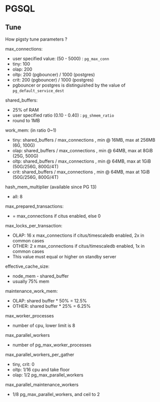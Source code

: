 # PGSQL



## Tune

How pigsty tune parameters ?

max_connections:
- user specified value: (50 - 5000) : `pg_max_conn`
- tiny: 100
- olap: 200
- oltp: 200 (pgbouncer) / 1000 (postgres)
- crit: 200 (pgbouncer) / 1000 (postgres)
- pgbouncer or postgres is distinguished by the value of `pg_default_service_dest`

shared_buffers: 
- 25% of RAM
- user specified ratio (0.10 - 0.40) : `pg_shmem_ratio`
- round to 1MB

work_mem: (in ratio 0~1)
- tiny: shared_buffers / max_connections , min @ 16MB, max at 256MB (6G, 100G)
- olap: shared_buffers / max_connections , min @ 64MB, max at 8GiB  (25G, 500G)
- oltp: shared_buffers / max_connections , min @ 64MB, max at 1GiB  (50G/256G, 800G/4T)
- crit: shared_buffers / max_connections , min @ 64MB, max at 1GiB  (50G/256G, 800G/4T)

hash_mem_multiplier (available since PG 13)
- all: 8

max_prepared_transactions:
- = max_connections if citus enabled, else 0

max_locks_per_transaction:
- OLAP: 16 x max_connections if citus/timescaledb enabled, 2x in common cases
- OTHER: 2 x max_connections if citus/timescaledb enabled, 1x in common cases 
- This value must equal or higher on standby server

effective_cache_size:
- node_mem - shared_buffer 
- usually 75% mem

maintenance_work_mem:
- OLAP: shared buffer * 50% = 12.5%
- OTHER: shared buffer * 25% = 6.25%

max_worker_processes
- number of cpu, lower limit is 8

max_parallel_workers
- number of pg_max_worker_processes

max_parallel_workers_per_gather
- tiny, crit: 0
- oltp: 1/16 cpu and take floor
- olap: 1/2 pg_max_parallel_workers

max_parallel_maintenance_workers
- 1/8 pg_max_parallel_workers, and ceil to 2